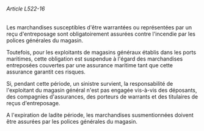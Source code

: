 ###### Article L522-16

Les marchandises susceptibles d'être warrantées ou représentées par un reçu d'entreposage sont obligatoirement assurées contre l'incendie par les polices générales du magasin.

Toutefois, pour les exploitants de magasins généraux établis dans les ports maritimes, cette obligation est suspendue à l'égard des marchandises entreposées couvertes par une assurance maritime tant que cette assurance garantit ces risques.

Si, pendant cette période, un sinistre survient, la responsabilité de l'exploitant du magasin général n'est pas engagée vis-à-vis des déposants, des compagnies d'assurances, des porteurs de warrants et des titulaires de reçus d'entreposage.

A l'expiration de ladite période, les marchandises susmentionnées doivent être assurées par les polices générales du magasin.

